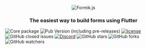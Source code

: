<p align="center">
  <img src="https://i.imgur.com/J6ZGBSv.png?2" alt="Formik.js" />
</p>

<h3 align="center">
  The easiest way to build forms using Flutter
</h3>

![Core package](https://img.shields.io/badge/EasyForm-core-blue)
![Pub Version (including pre-releases)](https://img.shields.io/pub/v/flutter_easy_form?include_prereleases)
[![license](https://badgen.now.sh/badge/license/MIT)](./LICENSE)
![GitHub closed issues](https://img.shields.io/github/issues-closed/hjJunior/flutter-easy-form)
[![Discord](https://img.shields.io/discord/724058478766850119?label=chat&style=flat)](https://discord.gg/gDgQDjX)
![GitHub stars](https://img.shields.io/github/stars/hjJunior/flutter-easy-form?style=social)
![GitHub forks](https://img.shields.io/github/forks/hjJunior/flutter-easy-form?style=social)
![GitHub watchers](https://img.shields.io/github/watchers/hjJunior/flutter-easy-form?style=social)
